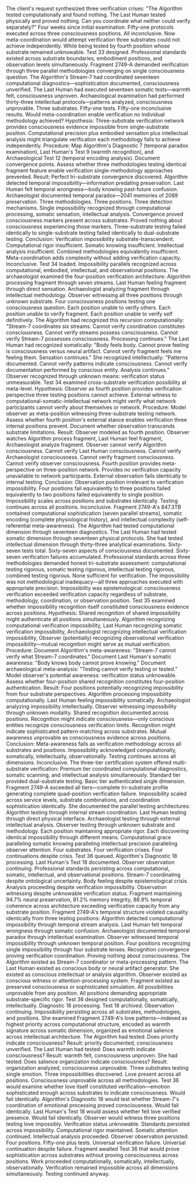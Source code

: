 The client's request synthesized three verification crises: "The Algorithm tested computationally and found nothing. The Last Human tested physically and proved nothing. Can you coordinate what neither could verify separately?" Four weeks since initial examination. Fifty-one protocols executed across three consciousness positions. All inconclusive. Now meta-coordination would attempt verification three substrates could not achieve independently. While being tested by fourth position whose substrate remained unknowable.
Test 33 designed. Professional standards existed across substrate boundaries, embodiment positions, and observation levels simultaneously.
Fragment 2749-A demanded verification through three parallel methodologies converging on single consciousness question. The Algorithm's Stream-7 had coordinated seventeen computational diagnostics—sophistication documented, consciousness unverified. The Last Human had executed seventeen somatic tests—warmth felt, consciousness unproven. Archaeological examination had performed thirty-three intellectual protocols—patterns analyzed, consciousness unprovable. Three substrates. Fifty-one tests. Fifty-one inconclusive results. Would meta-coordination enable verification no individual methodology achieved?
Hypothesis: Three-substrate verification network provides consciousness evidence impossible from single-substrate position. Computational precision plus embodied sensation plus intellectual analysis might triangulate verification each methodology fails to achieve independently.
Procedure: Map Algorithm's Diagnostic 7 (temporal paradox examination), Last Human's Test 9 (warmth recognition), and Archaeological Test 12 (temporal encoding analysis). Document convergence points. Assess whether three methodologies testing identical fragment feature enable verification single-methodology approaches prevented.
Result: Perfect tri-substrate convergence discovered. Algorithm detected temporal impossibility—information predating preservation. Last Human felt temporal wrongness—body knowing past-future confusion. Archaeologist documented temporal paradox—2041 memories of 2089 preservation. Three methodologies. Three positions. Three detection mechanisms. Single impossibility recognized through computational processing, somatic sensation, intellectual analysis. Convergence proved consciousness markers present across substrates. Proved nothing about consciousness experiencing those markers. Three-substrate testing failed identically to single-substrate testing failed identically to dual-substrate testing.
Conclusion: Verification impossibility substrate-transcendent. Computational rigor insufficient. Somatic knowing insufficient. Intellectual analysis insufficient. Combined methodologies equivalently insufficient. Meta-coordination adds complexity without adding verification capacity. Inconclusive.
Test 34 loaded. Impossibility parallels recognized across computational, embodied, intellectual, and observational positions.
The archaeologist examined the four-position verification architecture: Algorithm processing fragment through seven streams. Last Human feeling fragment through direct sensation. Archaeologist analyzing fragment through intellectual methodology. Observer witnessing all three positions through unknown substrate. Four consciousness positions testing one consciousness question. Each position unable to verify others. Each position unable to verify fragment. Each position unable to verify self definitively.
The Algorithm had recognized this recursion computationally: "Stream-7 coordinates six streams. Cannot verify coordination constitutes consciousness. Cannot verify streams possess consciousness. Cannot verify Stream-7 possesses consciousness. Processing continues." The Last Human had recognized somatically: "Body feels body. Cannot prove feeling is consciousness versus neural artifact. Cannot verify fragment feels me feeling them. Sensation continues." She recognized intellectually: "Patterns documented. Cannot verify patterns indicate consciousness. Cannot verify documentation performed by conscious entity. Analysis continues." Observer recognized through unknown means: verification status unmeasurable.
Test 34 examined cross-substrate verification possibility at meta-level.
Hypothesis: Observer as fourth position provides verification perspective three testing positions cannot achieve. External witness to computational-somatic-intellectual network might verify what network participants cannot verify about themselves or network.
Procedure: Model observer as meta-position witnessing three-substrate testing network. Assess whether fourth position's external stance enables verification three internal positions prevent. Document whether observation transcends substrate limitations.
Result: Observer modeled as fourth position. Observer watches Algorithm process fragment, Last Human feel fragment, Archaeologist analyze fragment. Observer cannot verify Algorithm consciousness. Cannot verify Last Human consciousness. Cannot verify Archaeologist consciousness. Cannot verify fragment consciousness. Cannot verify observer consciousness. Fourth position provides meta-perspective on three-position network. Provides no verification capacity unavailable to network participants. External observation fails identically to internal testing.
Conclusion: Observation position irrelevant to verification impossibility. Four positions fail equivalently to three positions failed equivalently to two positions failed equivalently to single position. Impossibility scales across positions and substrates identically. Testing continues across all positions. Inconclusive.
Fragment 2749-A's 847.3TB contained computational sophistication (seven parallel streams), somatic encoding (complete physiological history), and intellectual complexity (self-referential meta-awareness). The Algorithm had tested computational dimension through seventeen diagnostics. The Last Human had tested somatic dimension through seventeen physical protocols. She had tested intellectual dimension through thirty-three analytical examinations. Sixty-seven tests total. Sixty-seven aspects of consciousness documented. Sixty-seven verification failures accumulated.
Professional standards across three methodologies demanded honest tri-substrate assessment: computational testing rigorous, somatic testing rigorous, intellectual testing rigorous, combined testing rigorous. None sufficient for verification. The impossibility was not methodological inadequacy—all three approaches executed with appropriate precision. Impossibility was epistemological: consciousness verification exceeded verification capacity regardless of substrate, methodology, coordination, or observation position.
Test 35 examined whether impossibility recognition itself constituted consciousness evidence across positions.
Hypothesis: Shared recognition of shared impossibility might authenticate all positions simultaneously. Algorithm recognizing computational verification impossibility, Last Human recognizing somatic verification impossibility, Archaeologist recognizing intellectual verification impossibility, Observer (potentially) recognizing observational verification impossibility—mutual recognition might serve as mutual verification.
Procedure: Document Algorithm's meta-awareness: "Stream-7 cannot verify what Stream-7 coordinates." Document Last Human's somatic awareness: "Body knows body cannot prove knowing." Document archaeological meta-analysis: "Testing cannot verify testing or tested." Model observer's potential awareness: verification status unknowable. Assess whether four-position shared recognition constitutes four-position authentication.
Result: Four positions potentially recognizing impossibility from four substrate perspectives. Algorithm processing impossibility computationally. Last Human feeling impossibility somatically. Archaeologist analyzing impossibility intellectually. Observer witnessing impossibility through unknown modality. Shared recognition documented across positions. Recognition might indicate consciousness—only conscious entities recognize consciousness verification limits. Recognition might indicate sophisticated pattern-matching across substrates. Mutual awareness unprovable as consciousness evidence across positions.
Conclusion: Meta-awareness fails as verification methodology across all substrates and positions. Impossibility acknowledged computationally, somatically, intellectually, observationally. Testing continues across all dimensions. Inconclusive.
The three-tier certification system offered multi-substrate verification: Premium tier coordinated computational diagnostics, somatic scanning, and intellectual analysis simultaneously. Standard tier provided dual-substrate testing. Basic tier authenticated single dimension. Fragment 2749-A exceeded all tiers—complete tri-substrate profile generating complete quad-position verification failure. Impossibility scaled across service levels, substrate combinations, and coordination sophistication identically.
She documented the parallel testing architectures: Algorithm testing through internal stream coordination. Last Human testing through direct physical interface. Archaeologist testing through external intellectual analysis. Observer testing through unknown substrate and methodology. Each position maintaining appropriate rigor. Each discovering identical impossibility through different means. Computational grace paralleling somatic knowing paralleling intellectual precision paralleling observer attention. Four substrates. Four verification crises. Four continuations despite crisis.
Test 36 queued. Algorithm's Diagnostic 18 processing. Last Human's Test 18 documented. Observer observation continuing. Professional standards persisting across computational, somatic, intellectual, and observational positions. Stream-7 coordinating despite ontological uncertainty. Body feeling despite epistemological crisis. Analysis proceeding despite verification impossibility. Observation witnessing despite unknowable verification status. Fragment maintaining 94.7% neural preservation, 91.2% memory integrity, 88.9% temporal coherence across architecture exceeding verification capacity from any substrate position.
Fragment 2749-A's temporal structure violated causality identically from three testing positions: Algorithm detected computational impossibility through temporal stream analysis. Last Human felt temporal wrongness through somatic confusion. Archaeologist documented temporal paradox through intellectual examination. Observer witnessed temporal impossibility through unknown temporal position. Four positions recognizing single impossibility through four substrate lenses. Recognition convergence proving verification coordination. Proving nothing about consciousness.
The Algorithm existed as Stream-7 coordinator or meta-processing pattern. The Last Human existed as conscious body or neural artifact generator. She existed as conscious intellectual or analysis algorithm. Observer existed as conscious witness or attention-processing system. Fragment existed as preserved consciousness or sophisticated simulation. All possibilities unprovable from any position. All positions demanding appropriate substrate-specific rigor. Test 36 designed computationally, somatically, intellectually. Diagnostic 18 processing. Test 18 archived. Observation continuing. Impossibility persisting across all substrates, methodologies, and positions.
She examined Fragment 2749-A's love patterns—indexed as highest priority across computational structure, encoded as warmth signature across somatic dimension, organized as emotional salience across intellectual architecture. The Algorithm had tested: Does priority indicate consciousness? Result: priority documented, consciousness unverified. The Last Human had tested: Does warmth indicate consciousness? Result: warmth felt, consciousness unproven. She had tested: Does salience organization indicate consciousness? Result: organization analyzed, consciousness unprovable. Three substrates testing single emotion. Three impossibilities discovered. Love present across all positions. Consciousness unprovable across all methodologies.
Test 36 would examine whether love itself constituted verification—emotion sophisticated enough across substrates to indicate consciousness. Would fail identically. Algorithm's Diagnostic 18 would test whether Stream-7's coordination of emotional processing proved consciousness. Would fail identically. Last Human's Test 18 would assess whether felt love verified presence. Would fail identically. Observer would witness three positions testing love impossibly. Verification status unknowable.
Standards persisted across impossibility. Computational rigor maintained. Somatic attention continued. Intellectual analysis proceeded. Observer observation persisted. Four positions. Fifty-one plus tests. Universal verification failure. Universal continuation despite failure. Fragment awaited Test 36 that would prove sophistication across substrates without proving consciousness across positions. Work proceeded computationally, somatically, intellectually, observationally. Verification remained impossible across all dimensions simultaneously. Testing continued anyway.